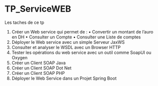 # TP_ServiceWEB
Les taches de ce tp

1. Créer un Web service qui permet de :
  • Convertir un montant de l’auro en DH
  • Consulter un Compte
  • Consulter une Liste de comptes
2. Déployer le Web service avec un simple Serveur JaxWS
3. Consulter et analyser le WSDL avec un Browser HTTP
4. Tester les opérations du web service avec un outil comme SoapUI ou Oxygen
5. Créer un Client SOAP Java
6. Créer un Client SOAP Dot Net
7. Créer un Client SOAP PHP
8. Déployer le Web Service dans un Projet Spring Boot
